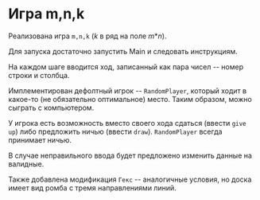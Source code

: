# Игра m,n,k

Реализована игра `m,n,k` (_k_ в ряд на поле _m_*_n_).

Для запуска достаточно запустить Main и следовать инструкциям.

На каждом шаге вводится ход, записанный как пара чисел -- номер строки и столбца. 

Имплементирован дефолтный игрок -- `RandomPlayer`, который ходит в какое-то (не обязательно оптимальное) место. Таким образом, можно сыграть с компьютером.

У игрока есть возможность вместо своего хода сдаться (ввести `give up`) либо предложить ничью (ввести `draw`). `RandomPlayer` всегда принимает ничью.

В случае неправильного ввода будет предложено изменить данные на валидные.

Также добавлена модификация `Гекс` -- аналогичные условия, но доска имеет вид ромба с тремя направлениями линий.
